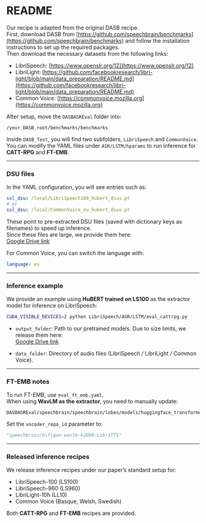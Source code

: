 # README

Our recipe is adapted from the original DASB recipe.  
First, download DASB from [https://github.com/speechbrain/benchmarks](https://github.com/speechbrain/benchmarks) and follow the installation instructions to set up the required packages.  
Then download the necessary datasets from the following links:  

- LibriSpeech: [https://www.openslr.org/12](https://www.openslr.org/12)  
- LibriLight: [https://github.com/facebookresearch/libri-light/blob/main/data_preparation/README.md](https://github.com/facebookresearch/libri-light/blob/main/data_preparation/README.md)  
- Common Voice: [https://commonvoice.mozilla.org](https://commonvoice.mozilla.org)  

After setup, move the `DASBASREval` folder into:  
```
/your_DASB_root/benchmarks/benchmarks
```  

Inside `DASB_Test`, you will find two subfolders, `LibriSpeech` and `CommonVoice`.  
You can modify the YAML files under `ASR/LSTM/hparams` to run inference for **CATT-RPG** and **FT-EMB**.  

---

### DSU files  
In the YAML configuration, you will see entries such as:  
```yaml
ssl_dsu: /local/LibriSpeech100_hubert_dsus.pt
# or
ssl_dsu: /local/CommonVoice_eu_hubert_dsus.pt
```  
These point to pre-extracted DSU files (saved with dictionary keys as filenames) to speed up inference.  
Since these files are large, we provide them here:  
[Google Drive link](https://drive.google.com/drive/folders/1wxXvjM7mR9alEmJ_gnkHQtYpDryQE0PV?usp=sharing)  

For Common Voice, you can switch the language with:  
```yaml
language: eu
```  

---

### Inference example  
We provide an example using **HuBERT trained on LS100** as the extractor model for inference on LibriSpeech:  
```bash
CUDA_VISIBLE_DEVICES=2 python LibriSpeech/ASR/LSTM/eval_cattrpg.py     LibriSpeech/ASR/LSTM/hparams/eval_catt_rpg.yaml     --output_folder outputs/LibriSpeech/hubert_cattrpg_ls100     --data_folder /mnt/md0/dataset/LibriSpeech
```  

- `output_folder`: Path to our pretrained models. Due to size limits, we release them here:  
  [Google Drive link](https://drive.google.com/drive/folders/1wxXvjM7mR9alEmJ_gnkHQtYpDryQE0PV?usp=sharing)  

- `data_folder`: Directory of audio files (LibriSpeech / LibriLight / Common Voice).  

---

### FT-EMB notes  
To run FT-EMB, use `eval_ft_emb.yaml`.  
When using **WavLM as the extractor**, you need to manually update:  
```
DASBASREval/speechbrain/speechbrain/lobes/models/huggingface_transformers/discrete_ssl.py
```  
Set the `vocoder_repo_id` parameter to:  
```python
"speechbrain/hifigan-wavlm-k1000-LibriTTS"
```  

---

### Released inference recipes  
We release inference recipes under our paper’s standard setup for:  

- LibriSpeech-100 (LS100)  
- LibriSpeech-960 (LS960)  
- LibriLight-10h (LL10)  
- Common Voice (Basque, Welsh, Swedish)  

Both **CATT-RPG** and **FT-EMB** recipes are provided.  
